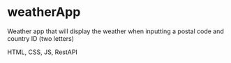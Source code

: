 # weatherApp
Weather app that will display the weather when inputting a postal code and country ID (two letters)

HTML, CSS, JS, RestAPI
